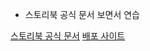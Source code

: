 - 스토리북 공식 문서 보면서 연습

[스토리북 공식 문서](https://storybook.js.org/tutorials/intro-to-storybook/react/ko/get-started/)
[배포 사이트](https://www.chromatic.com/build?appId=6242f6afecbae4003a3c2c60&number=1)
